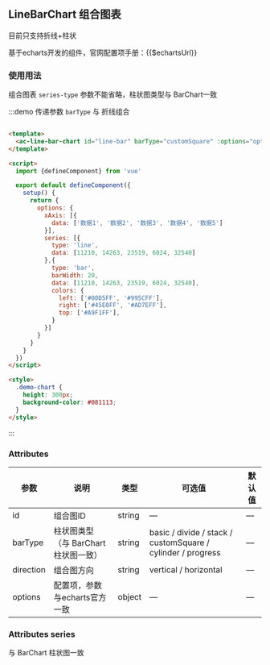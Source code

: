 ## LineBarChart 组合图表

目前只支持折线+柱状

基于echarts开发的组件，官网配置项手册：<a :href="$echartsUrl" :target="$echartsUrl">{{$echartsUrl}}</a>

### 使用用法

组合图表 `series-type` 参数不能省略，柱状图类型与 BarChart一致

:::demo 传递参数 `barType` 与 折线组合

```html

<template>
  <ac-line-bar-chart id="line-bar" barType="customSquare" :options="options" class="demo-chart" />
</template>

<script>
  import {defineComponent} from 'vue'

  export default defineComponent({
    setup() {
      return {
        options: {
          xAxis: [{
            data: ['数据1', '数据2', '数据3', '数据4', '数据5']
          }],
          series: [{
            type: 'line',
            data: [11210, 14263, 23519, 6024, 32540]
          },{
            type: 'bar',
            barWidth: 20,
            data: [11210, 14263, 23519, 6024, 32540],
            colors: {
              left: ['#00D5FF', '#995CFF'],
              right: ['#45E0FF', '#AD7EFF'],
              top: ['#A9F1FF'],
            }
          }]
        }
      }
    }
  })
</script>

<style>
  .demo-chart {
    height: 300px;
    background-color: #081113;
  }
</style>
```

:::

### Attributes

| 参数 | 说明 | 类型 | 可选值 | 默认值 |
| ------ | ------ | ------ | ------ | ------ |
| id | 组合图ID | string | — | — |
| barType | 柱状图类型（与 BarChart 柱状图一致） | string | basic / divide / stack / customSquare / cylinder / progress | — |
| direction | 组合图方向 | string | vertical / horizontal | — |
| options | 配置项，参数与echarts官方一致 | object | — | — |

### Attributes series

与 BarChart 柱状图一致